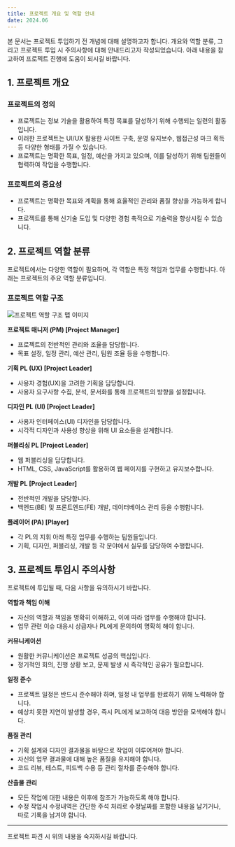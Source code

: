 ```yaml
---
title: 프로젝트 개요 및 역할 안내
date: 2024.06
---
```


본 문서는 프로젝트 투입하기 전 개념에 대해 설명하고자 합니다.
개요와 역할 분류, 그리고 프로젝트 투입 시 주의사항에 대해 안내드리고자 작성되었습니다. 
아래 내용을 참고하여 프로젝트 진행에 도움이 되시길 바랍니다.

## 1. 프로젝트 개요

### 프로젝트의 정의
- 프로젝트는 정보 기술을 활용하여 특정 목표를 달성하기 위해 수행되는 일련의 활동입니다.
- 이러한 프로젝트는 UI/UX 활용한 사이트 구축, 운영 유지보수, 웹접근성 마크 획득 등 다양한 형태를 가질 수 있습니다.
- 프로젝트는 명확한 목표, 일정, 예산을 가지고 있으며, 이를 달성하기 위해 팀원들이 협력하여 작업을 수행합니다.

### 프로젝트의 중요성
- 프로젝트는 명확한 목표와 계획을 통해 효율적인 관리와 품질 향상을 가능하게 합니다.
- 프로젝트를 통해 신기술 도입 및 다양한 경험 축적으로 기술력을 향상시킬 수 있습니다.


## 2. 프로젝트 역할 분류

프로젝트에서는 다양한 역할이 필요하며, 각 역할은 특정 책임과 업무를 수행합니다. 아래는 프로젝트의 주요 역할 분류입니다.

### 프로젝트 역할 구조

![프로젝트 역할 구조 맵 이미지](@/assets/images/post/post_tri_pj_01.png)   

**프로젝트 매니저 (PM) [Project Manager]**
- 프로젝트의 전반적인 관리와 조율을 담당합니다.
- 목표 설정, 일정 관리, 예산 관리, 팀원 조율 등을 수행합니다.

**기획 PL (UX) [Project Leader]**
- 사용자 경험(UX)을 고려한 기획을 담당합니다.
- 사용자 요구사항 수집, 분석, 문서화를 통해 프로젝트의 방향을 설정합니다.

**디자인 PL (UI) [Project Leader]**
- 사용자 인터페이스(UI) 디자인을 담당합니다.
- 시각적 디자인과 사용성 향상을 위해 UI 요소들을 설계합니다.

**퍼블리싱 PL [Project Leader]**
- 웹 퍼블리싱을 담당합니다.
- HTML, CSS, JavaScript를 활용하여 웹 페이지를 구현하고 유지보수합니다.

**개발 PL [Project Leader]**
- 전반적인 개발을 담당합니다.
- 백엔드(BE) 및 프론트엔드(FE) 개발, 데이터베이스 관리 등을 수행합니다.

**플레이어 (PA) [Player]**
- 각 PL의 지휘 아래 특정 업무를 수행하는 팀원들입니다.
- 기획, 디자인, 퍼블리싱, 개발 등 각 분야에서 실무를 담당하여 수행합니다.

## 3. 프로젝트 투입시 주의사항

프로젝트에 투입될 때, 다음 사항을 유의하시기 바랍니다.
<br>

**역할과 책임 이해**
- 자신의 역할과 책임을 명확히 이해하고, 이에 따라 업무를 수행해야 합니다.
- 업무 관련 이슈 대응시 상급자나 PL에게 문의하여 명확히 해야 합니다.

**커뮤니케이션**
- 원활한 커뮤니케이션은 프로젝트 성공의 핵심입니다.
- 정기적인 회의, 진행 상황 보고, 문제 발생 시 즉각적인 공유가 필요합니다.

**일정 준수**
- 프로젝트 일정은 반드시 준수해야 하며, 일정 내 업무를 완료하기 위해 노력해야 합니다.
- 예상치 못한 지연이 발생할 경우, 즉시 PL에게 보고하여 대응 방안을 모색해야 합니다.

**품질 관리**
- 기획 설계와 디자인 결과물을 바탕으로 작업이 이루어져야 합니다.
- 자신의 업무 결과물에 대해 높은 품질을 유지해야 합니다.
- 코드 리뷰, 테스트, 피드백 수용 등 관리 절차를 준수해야 합니다.

**산출물 관리**
- 모든 작업에 대한 내용은 이후에 참조가 가능하도록 해야 합니다.
- 수정 작업시 수정내역은 간단한 주석 처리로 수정날짜를 포함한 내용을 남기거나, 따로 기록을 남겨야 합니다.

---

프로젝트 파견 시 위의 내용을 숙지하시길 바랍니다.
